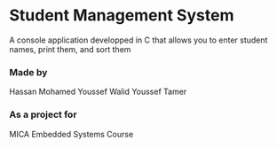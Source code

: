 # Student Management System
A console application developped in C that allows you to enter student names, print them, and sort them


### Made by
Hassan  Mohamed
Youssef Walid
Youssef Tamer


### As a project for
MICA Embedded Systems Course
